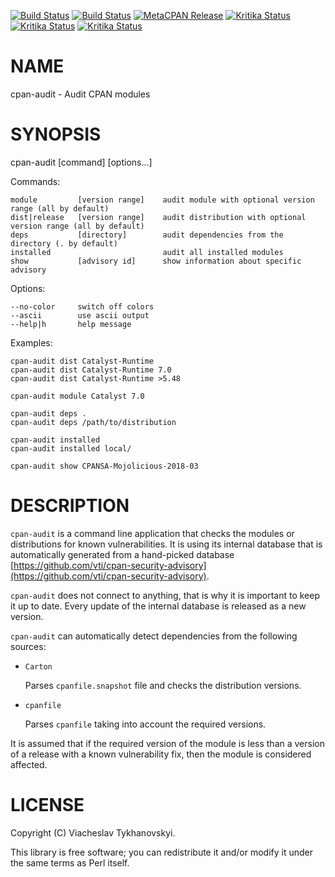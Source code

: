 [![Build Status](https://travis-ci.org/vti/cpan-audit.svg?branch=master)](https://travis-ci.org/vti/cpan-audit) [![Build Status](https://img.shields.io/appveyor/ci/vti/cpan-audit/master.svg?logo=appveyor)](https://ci.appveyor.com/project/vti/cpan-audit/branch/master) [![MetaCPAN Release](https://badge.fury.io/pl/CPAN-Audit.svg)](https://metacpan.org/release/CPAN-Audit) [![Kritika Status](https://kritika.io/users/vti/repos/vti+cpan-audit/heads/master/status.svg)](https://kritika.io/users/vti/repos/vti+cpan-audit) [![Kritika Status](https://kritika.io/users/vti/repos/vti+cpan-audit/heads/master/status.svg?type=coverage)](https://kritika.io/users/vti/repos/vti+cpan-audit) [![Kritika Status](https://kritika.io/users/vti/repos/vti+cpan-audit/heads/master/status.svg?type=deps)](https://kritika.io/users/vti/repos/vti+cpan-audit)
# NAME

cpan-audit - Audit CPAN modules

# SYNOPSIS

cpan-audit \[command\] \[options...\]

Commands:

    module         [version range]    audit module with optional version range (all by default)
    dist|release   [version range]    audit distribution with optional version range (all by default)
    deps           [directory]        audit dependencies from the directory (. by default)
    installed                         audit all installed modules
    show           [advisory id]      show information about specific advisory

Options:

    --no-color     switch off colors
    --ascii        use ascii output
    --help|h       help message

Examples:

    cpan-audit dist Catalyst-Runtime
    cpan-audit dist Catalyst-Runtime 7.0
    cpan-audit dist Catalyst-Runtime >5.48

    cpan-audit module Catalyst 7.0

    cpan-audit deps .
    cpan-audit deps /path/to/distribution

    cpan-audit installed
    cpan-audit installed local/

    cpan-audit show CPANSA-Mojolicious-2018-03

# DESCRIPTION

`cpan-audit` is a command line application that checks the modules or distributions for known vulnerabilities. It is using
its internal database that is automatically generated from a hand-picked database
[https://github.com/vti/cpan-security-advisory](https://github.com/vti/cpan-security-advisory).

`cpan-audit` does not connect to anything, that is why it is important to keep it up to date. Every update of the internal
database is released as a new version.

`cpan-audit` can automatically detect dependencies from the following sources:

- `Carton`

    Parses `cpanfile.snapshot` file and checks the distribution versions.

- `cpanfile`

    Parses `cpanfile` taking into account the required versions.

It is assumed that if the required version of the module is less than a version of a release with a known vulnerability
fix, then the module is considered affected.

# LICENSE

Copyright (C) Viacheslav Tykhanovskyi.

This library is free software; you can redistribute it and/or modify
it under the same terms as Perl itself.
